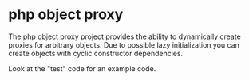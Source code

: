 php object proxy
=============================================================================

The php object proxy project provides the ability to dynamically create
proxies for arbitrary objects. Due to possible lazy initialization you
can create objects with cyclic constructor dependencies.

Look at the "test" code for an example code.